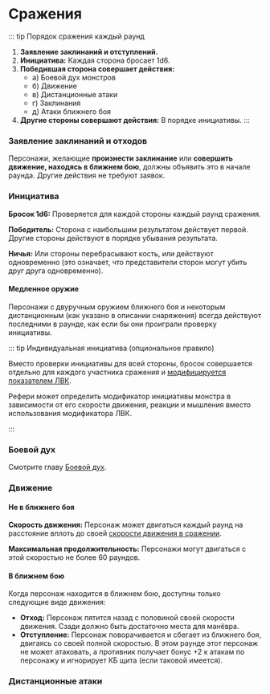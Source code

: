 # Сражения

::: tip Порядок сражения каждый раунд
1. **Заявление заклинаний и отступлений.**
2. **Инициатива:** Каждая сторона бросает 1d6.
3. **Победившая сторона совершает действия:**
    - а) Боевой дух монстров
    - б) Движение
    - в) Дистанционные атаки
    - г) Заклинания
    - д) Атаки ближнего боя
4. **Другие стороны совершают действия:** В порядке инициативы.
:::

### Заявление заклинаний и отходов

Персонажи, желающие **произнести заклинание** или **совершить движение, находясь в ближнем бою**, должны объявить это в начале раунда. Другие действия не требуют заявок.

### Инициатива

**Бросок 1d6:** Проверяется для каждой стороны каждый раунд сражения.

**Победитель:** Сторона с наибольшим результатом действует первой. Другие стороны действуют в порядке убывания результата.

**Ничья:** Или стороны перебрасывают кость, или действуют одновременно (это означает, что представители сторон могут убить друг друга одновременно).

#### Медленное оружие

Персонажи с двуручным оружием ближнего боя и некоторым дистанционным (как указано в описании снаряжения) всегда действуют последними в раунде, как если бы они проиграли проверку инициативы.

::: tip Индивидуальная инициатива (опциональное правило)

Вместо проверки инициативы для всей стороны, бросок совершается отдельно для каждого участника сражения и [модифицируется показателем ЛВК](/characters/ability-scores.md#модификаторы-ловкости). 

Рефери может определить модификатор инициативы монстра в зависимости от его скорости движения, реакции и мышления вместо использования модификатора ЛВК.

:::

### Боевой дух

Смотрите главу [Боевой дух](morale.md).

### Движение

#### Не в ближнего боя

**Скорость движения:** Персонаж может двигаться каждый раунд на расстояние вплоть до своей [скорости движения в сражении](/characters/game-statistics.md#скорость-движения).

**Максимальная продолжительность:** Персонажи могут двигаться с этой скоростью не более 60 раундов.

#### В ближнем бою

Когда персонаж находится в ближнем бою, доступны только следующие виде движения:

- **Отход:** Персонаж пятится назад с половиной своей скорости движения. Сзади должно быть достаточно места для манёвра.
- **Отступление:** Персонаж поворачивается и сбегает из ближнего боя, двигаясь со своей полной скоростью. В этом раунде этот персонаж не может атаковать, а противник получает бонус +2 к атакам по персонажу и игнорирует КБ щита (если таковой имеется).

### Дистанционные атаки

